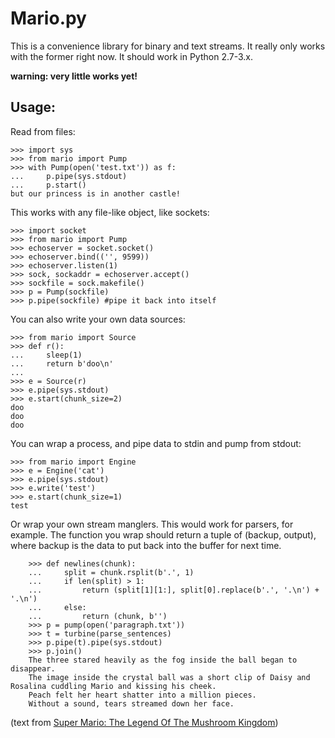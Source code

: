 
Mario.py
========

This is a convenience library for binary and text streams. It really only works with the former right now. It should work in Python 2.7-3.x.

**warning: very little works yet!**

Usage:
-----------

Read from files:

	>>> import sys
	>>> from mario import Pump
	>>> with Pump(open('test.txt')) as f:
	...		p.pipe(sys.stdout)
	...		p.start()
	but our princess is in another castle!

This works with any file-like object, like sockets:

	>>> import socket
	>>> from mario import Pump
	>>> echoserver = socket.socket()
	>>> echoserver.bind(('', 9599))
	>>> echoserver.listen(1)
	>>> sock, sockaddr = echoserver.accept()
	>>> sockfile = sock.makefile()
	>>> p = Pump(sockfile)
	>>> p.pipe(sockfile) #pipe it back into itself

You can also write your own data sources:

	>>> from mario import Source
	>>> def r():
	...		sleep(1)
	...		return b'doo\n' 
	... 
	>>> e = Source(r)
	>>> e.pipe(sys.stdout)
	>>> e.start(chunk_size=2)
	doo
	doo
	doo

You can wrap a process, and pipe data to stdin and pump from stdout:

	>>> from mario import Engine
	>>> e = Engine('cat')
	>>> e.pipe(sys.stdout)
	>>> e.write('test')
	>>> e.start(chunk_size=1)
	test

Or wrap your own stream manglers. This would work for parsers, for example. The function you wrap should return a tuple of (backup, output), where backup is the data to put back into the buffer for next time.

		>>> def newlines(chunk):
		...		split = chunk.rsplit(b'.', 1)
		...		if len(split) > 1:
		...			return (split[1][1:], split[0].replace(b'.', '.\n') + '.\n')
		... 	else:
		...			return (chunk, b'')
		>>> p = pump(open('paragraph.txt'))
		>>> t = turbine(parse_sentences)
		>>> p.pipe(t).pipe(sys.stdout)
		>>> p.join()
		The three stared heavily as the fog inside the ball began to disappear.	
		The image inside the crystal ball was a short clip of Daisy and Rosalina cuddling Mario and kissing his cheek.
		Peach felt her heart shatter into a million pieces.
		Without a sound, tears streamed down her face.

(text from [Super Mario: The Legend Of The Mushroom Kingdom](http://www.fanfiction.net/s/7866928/1/Super_Mario_The_Legend_Of_The_Mushroom_Kingdom))
